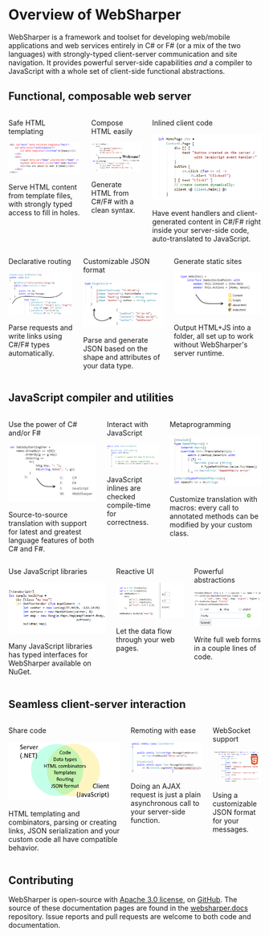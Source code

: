 # Overview of WebSharper

WebSharper is a framework and toolset for developing web/mobile applications and web services 
entirely in C# or F# (or a mix of the two languages) with strongly-typed client-server 
communication and site navigation. 
It provides powerful server-side capabilities *and* a compiler to JavaScript with
a whole set of client-side functional abstractions.

## Functional, composable web server

<style>
	.feature-image {
        max-height:250px;
        width: 380px;
	}
</style>
<section class="block-buzz has-text-centered">
    <div class="columns">
        <div class="column is-4-desktop is-6-mobile">
            <p class="title">Safe HTML templating</p>
            <img src="/images/cs-templating.gif" class="feature-image" />
            <p>Serve HTML content from template files, with strongly typed access to fill in holes.</p>
        </div>
        <div class="column is-4-desktop is-6-mobile">
            <p class="title">Compose HTML easily</p>
            <img src="/images/html-syntax.png" class="feature-image" />
            <p>Generate HTML from C#/F# with a clean syntax.</p>
        </div>
        <div class="column is-4-desktop is-6-mobile">
            <p class="title">Inlined client code</p>
            <img src="/images/client-inlined.png" class="feature-image" />
            <p>Have event handlers and client-generated content in C#/F# right inside your server-side code, auto-translated to JavaScript.</p>
        </div>
    </div>
</section><section class="block-buzz has-text-centered">      
    <div class="columns">
        <div class="column is-4-desktop is-6-mobile">
            <p class="title">Declarative routing</p>
            <img src="/images/routing.png" class="feature-image" />
            <p>Parse requests and write links using C#/F# types automatically.</p>
        </div>
        <div class="column is-4-desktop is-6-mobile">
            <p class="title">Customizable JSON format</p>
            <img src="/images/json-format.png" class="feature-image" />
            <p>Parse and generate JSON based on the shape and attributes of your data type.</p>
        </div>
        <div class="column is-4-desktop is-6-mobile" class="feature-image" >
            <p class="title">Generate static sites</p>
            <img src="/images/offline-sitelet.png" class="feature-image" />
            <p>Output HTML+JS into a folder, all set up to work without WebSharper's server runtime.</p>
        </div>
    </div>
</section>

## JavaScript compiler and utilities

<section class="block-buzz has-text-centered">      
    <div class="columns">
        <div class="column is-4-desktop is-6-mobile">
            <p class="title">Use the power of C# and/or F#</p>
            <img src="/images/linq.png" class="feature-image" />
            <p>Source-to-source translation with support for latest and greatest language features of both C# and F#.</p>
        </div>
        <div class="column is-4-desktop is-6-mobile">
            <p class="title">Interact with JavaScript</p>
            <img src="/images/cs-javascript.gif" class="feature-image" />
            <p>JavaScript inlines are checked compile-time for correctness.</p>
        </div>
        <div class="column is-4-desktop is-6-mobile">
            <p class="title">Metaprogramming</p>
            <img src="/images/macro.png" class="feature-image" />
            <p>Customize translation with macros: every call to annotated methods can be modified by your custom class.</p>
        </div>
    </div>
</section>
<section class="block-buzz has-text-centered">      
    <div class="columns">
        <div class="column is-4-desktop is-6-mobile">
            <p class="title">Use JavaScript libraries</p>
            <img src="/images/googlemaps.png" class="feature-image" />
            <p>Many JavaScript libraries has typed interfaces for WebSharper available on NuGet.</p>
        </div>
        <div class="column is-4-desktop is-6-mobile">
            <p class="title">Reactive UI</p>
            <img src="/images/reactive.gif" class="feature-image" />
            <p>Let the data flow through your web pages.</p>
        </div>
        <div class="column is-4-desktop is-6-mobile">
            <p class="title">Powerful abstractions</p>
            <img src="/images/formlet.png" class="feature-image" />
            <p>Write full web forms in a couple lines of code.</p>
        </div>
    </div>
</section>

## Seamless client-server interaction

<section class="block-buzz has-text-centered">      
    <div class="columns">
        <div class="column is-4-desktop is-6-mobile">
            <p class="title">Share code</p>
            <img src="/images/shared-code.png" class="feature-image" />
            <p>HTML templating and combinators, parsing or creating links, JSON serialization and your custom code all have compatible behavior.</p>
        </div>
        <div class="column is-4-desktop is-6-mobile">
            <p class="title">Remoting with ease</p>
            <img src="/images/cs-analyzer.gif" class="feature-image" />
            <p>Doing an AJAX request is just a plain asynchronous call to your server-side function.</p>
        </div>
        <div class="column is-4-desktop is-6-mobile">
            <p class="title">WebSocket support</p>
            <img src="/images/websockets.png" class="feature-image" />
            <p>Using a customizable JSON format for your messages.</p>
        </div>
    </div>
</section>

## Contributing
WebSharper is open-source with [Apache 3.0 license](https://github.com/intellifactory/websharper/blob/master/LICENSE.md), on [GitHub](https://github.com/intellifactory/websharper/).
The source of these documentation pages are found in the [websharper.docs](https://github.com/intellifactory/websharper.docs/) repository.
Issue reports and pull requests are welcome to both code and documentation.